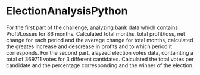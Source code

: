 # ElectionAnalysisPython
For the first part of the challenge, analyzing bank data which contains Proft/Losses for 86 months. Calculated total months, total profit/loss, net change for each period and the average change for total months, calculated the greates increase and descrease in profits and to which period it corresponds.
For the second part, alayzed election votes data, containting a total of 369711 votes for 3 different cantidates. Calculated the total votes per candidate and the percentage corresponding and the winner of the election.